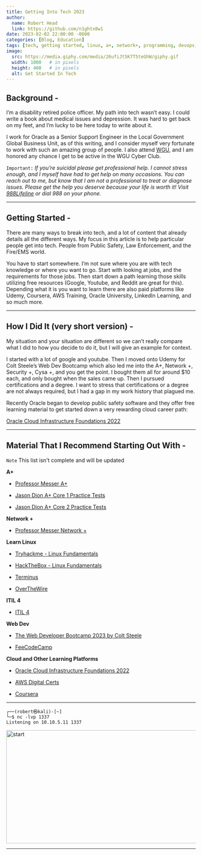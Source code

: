 ```yaml
---
title: Getting Into Tech 2023
author:
  name: Robert Head
  link: https://github.com/n1ghtx0w1
date: 2023-02-02 22:00:00 -0600
categories: [Blog, Education]
tags: [tech, getting started, linux, a+, network+, programming, devops, virtual machines, virtual environments, learning, educaiton]
image:
  src: https://media.giphy.com/media/26ufiJt5K7T5teGhW/giphy.gif
  width: 1000   # in pixels
  height: 400   # in pixels
  alt: Get Started In Tech
---
```

   
## Background -

I’m a disability retired police officer.  My path into tech wasn’t easy.  I could write a book about medical issues and depression.  It was hard to get back on my feet, and I’m lucky to be here today to write about it.  

I work for Oracle as a Senior Support Engineer in the Local Government Global Business Unit, as of this writing, and I consider myself very fortunate to work with such an amazing group of people.  I also attend [WGU](https://www.wgu.edu/), and I am honored any chance I get to be active in the WGU Cyber Club.

`Important:` *If you’re suicidal please get professional help.  I cannot stress enough, and I myself have had to get help on many occasions.  You can reach out to me, but know that I am not a professional to treat or diagnose issues. Please get the help you deserve because your life is worth it! Visit [988Lifeline](https://988lifeline.org/) or dial 988 on your phone.*

---

## Getting Started -

There are many ways to break into tech, and a lot of content that already details all the different ways.  My focus in this article is to help particular people get into tech.  People from Public Safety, Law Enforcement, and the Fire/EMS world.  

You have to start somewhere.  I’m not sure where you are with tech knowledge or where you want to go.  Start with looking at jobs, and the requirements for those jobs.  Then start down a path learning those skills utilizing free resources (Google, Youtube, and Reddit are great for this).  Depending what it is you want to learn there are also paid platforms like Udemy, Coursera, AWS Training, Oracle University, LinkedIn Learning, and so much more. 

---

## How I Did It (very short version) -

My situation and your situation are different so we can’t really compare what I did to how you decide to do it, but I will give an example for context.  

I started with a lot of google and youtube.  Then I moved onto Udemy for Colt Steele’s Web Dev Bootcamp which also led me into the A+, Network +, Security +, Cysa +, and you get the point.  I bought them all for around $10 each, and only bought when the sales came up.  Then I pursued certifications and a degree.  I want to stress that certifications or a degree are not always required, but I had a gap in my work history that plagued me.

Recently Oracle began to develop public safety software and they offer free learning material to get started down a very rewarding cloud career path:

[Oracle Cloud Infrastructure Foundations 2022](https://education.oracle.com/oracle-cloud-infrastructure-2022-foundations-associate/pexam_1Z0-1085-22)

---

## Material That I Recommend Starting Out With -

`Note` This list isn't complete and will be updated

**A+**

- [Professor Messer A+](https://www.youtube.com/watch?v=87t6P5ZHTP0&list=PLG49S3nxzAnnOmvg5UGVenB_qQgsh01uC)

- [Jason Dion A+ Core 1 Practice Tests](https://www.udemy.com/course/comptia-a-220-1101-core-1-practice-exams-new-for-2022/)

- [Jason Dion A+ Core 2 Practice Tests](https://www.udemy.com/course/comptia-a-220-1102-core-2-practice-exams-new-for-2022/)

**Network +**

- [Professor Messer Network +](https://www.youtube.com/watch?v=As6g6IXcVa4&list=PLG49S3nxzAnlCJiCrOYuRYb6cne864a7G)

**Learn Linux**

- [Tryhackme - Linux Fundamentals](https://tryhackme.com/module/linux-fundamentals)

- [HackTheBox - Linux Fundamentals](https://academy.hackthebox.com/course/preview/linux-fundamentals)

- [Terminus](https://web.mit.edu/mprat/Public/web/Terminus/Web/main.html)

- [OverTheWire](https://overthewire.org/wargames/)

**ITIL 4**

- [ITIL 4](https://www.youtube.com/watch?v=HloUhMK4E6I&list=PLVzkjYR3xN1V9nlcECuygEZVlS4rj5qaf)

**Web Dev**

- [The Web Developer Bootcamp 2023 by Colt Steele](https://www.udemy.com/course/the-web-developer-bootcamp/)

- [FeeCodeCamp](https://www.freecodecamp.org/)

**Cloud and Other Learning Platforms**

- [Oracle Cloud Infrastructure Foundations 2022](https://education.oracle.com/oracle-cloud-infrastructure-2022-foundations-associate/pexam_1Z0-1085-22)

- [AWS Digital Certs](https://aws.amazon.com/training/digital/?cta=tctopbanner)

- [Coursera](https://www.coursera.org/)

---

```shell
┌──(robert㉿kali)-[~] 
└─$ nc -lvp 1337
Listening on 10.10.5.11 1337
```


<img align="center" src="https://media.giphy.com/media/l0Iyo7NSdaujsVX8c/giphy-downsized-large.gif" alt="start" width="600" height="300">

---